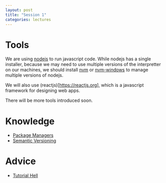 ```yaml
---
layout: post
title: "Session 1"
categories: lectures
---
```


# Tools
We are using [nodejs](https://nodejs.org/en/) to run javascript code. While nodejs has a single installer, because we may need to use multiple versions of the interpretter on our machines, we should install [nvm](https://github.com/nvm-sh/nvm) or [nvm-windows](https://github.com/coreybutler/nvm-windows) to manage multiple versions of nodejs.

We will also use (reactjs)[https://reactjs.org], which is a javascript framework for designing web apps.

There will be more tools introduced soon.

# Knowledge
- [Package Managers](https://devopedia.org/package-manager)
- [Semantic Versioning](www.semver.org)

# Advice
- [Tutorial Hell](https://dev.to/chrisbenjamin/escaping-tutorial-hell-ncd)
